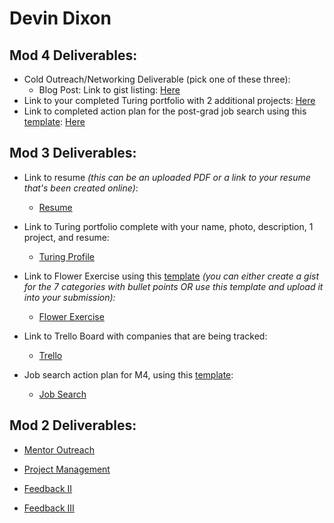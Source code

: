 # Devin Dixon

## Mod 4 Deliverables:
* Cold Outreach/Networking Deliverable (pick one of these three):
    * Blog Post: Link to gist listing: [Here](https://gist.github.com/devthehuman/be35d4a2423142a740fcfc1e7108b7d9)
* Link to your completed Turing portfolio with 2 additional projects: [Here](https://www.turing.io/alumni/devin-dixon)
* Link to completed action plan for the post-grad job search using this [template](https://github.com/turingschool/career-development-curriculum/blob/master/module_four/post_grad_plan.md): [Here](https://gist.github.com/devthehuman/47356d46e70c877ea377c08083da93b7)

## Mod 3 Deliverables:
* Link to resume *(this can be an uploaded PDF or a link to your resume that's been created online)*: 
  * [Resume](https://resume.creddle.io/resume/89qe2f0331o)
  
* Link to Turing portfolio complete with your name, photo, description, 1 project, and resume:
  * [Turing Profile](https://www.turing.io/alumni/devin-dixon)
  
* Link to Flower Exercise using this [template](https://github.com/turingschool/career-development-curriculum/blob/master/files/Career%20Unit%20-%20The%20Flower%20Diagram.pdf) *(you can either create a gist for the 7 categories with bullet points OR use this template and upload it into your submission):*
  * [Flower Exercise](https://gist.github.com/devthehuman/bbb6dfb56bea53a949217c784ac6c26c)

* Link to Trello Board with companies that are being tracked: 
  * [Trello](https://trello.com/b/S6YNWBQc/job-tracker)
  
* Job search action plan for M4, using this [template](https://github.com/turingschool/career-development-curriculum/blob/master/module_three/mod_4_action_plan_template.md):
  * [Job Search](https://gist.github.com/devthehuman/d99d0fdde83757d8342e21c2745531a3)

## Mod 2 Deliverables:
* [Mentor Outreach](https://gist.github.com/devthehuman/864da37bab0209299d65001aaf123edc)

* [Project Management](https://gist.github.com/devthehuman/9b86fe21c66a0bf453600d1c344eb770)

* [Feedback II](https://gist.github.com/devthehuman/f1d36b17a7c9afa596bfd76ecd2c24e1)

* [Feedback III](https://gist.github.com/devthehuman/2506e0e8eb62324664f26c3b8d33814a)

